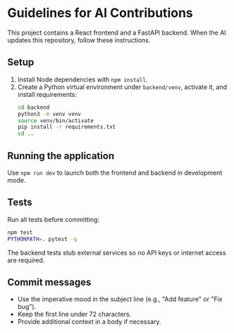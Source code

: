 # Guidelines for AI Contributions

This project contains a React frontend and a FastAPI backend. When the AI updates this repository, follow these instructions.

## Setup
1. Install Node dependencies with `npm install`.
2. Create a Python virtual environment under `backend/venv`, activate it, and install requirements:
   ```bash
   cd backend
   python3 -m venv venv
   source venv/bin/activate
   pip install -r requirements.txt
   cd ..
   ```

## Running the application
Use `npm run dev` to launch both the frontend and backend in development mode.

## Tests
Run all tests before committing:
```bash
npm test
PYTHONPATH=. pytest -q
```
The backend tests stub external services so no API keys or internet access are required.

## Commit messages
- Use the imperative mood in the subject line (e.g., "Add feature" or "Fix bug").
- Keep the first line under 72 characters.
- Provide additional context in a body if necessary.

